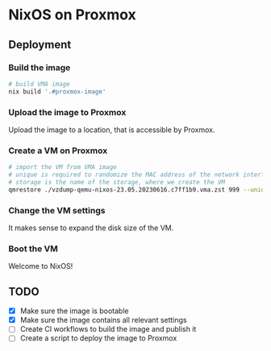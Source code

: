 # NixOS on Proxmox

## Deployment

### Build the image

```sh
# build VMA image
nix build '.#proxmox-image'
```

### Upload the image to Proxmox

Upload the image to a location, that is accessible by Proxmox.

### Create a VM on Proxmox

```sh
# import the VM from VMA image
# unique is required to randomize the MAC address of the network interface
# storage is the name of the storage, where we create the VM
qmrestore ./vzdump-qemu-nixos-23.05.20230616.c7ff1b9.vma.zst 999 --unique true --storage ZFS_mirror
```

### Change the VM settings

It makes sense to expand the disk size of the VM.

### Boot the VM

Welcome to NixOS!

## TODO

- [x] Make sure the image is bootable
- [x] Make sure the image contains all relevant settings
- [ ] Create CI workflows to build the image and publish it
- [ ] Create a script to deploy the image to Proxmox
